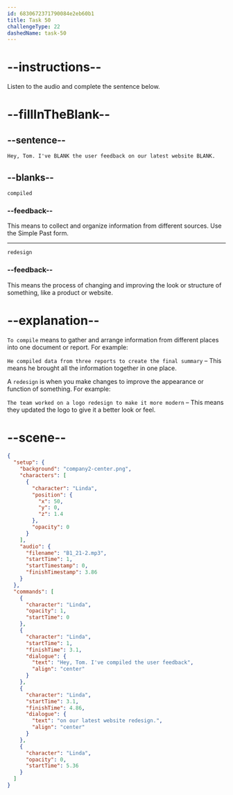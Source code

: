 ```yaml
---
id: 6830672371790084e2eb60b1
title: Task 50
challengeType: 22
dashedName: task-50
---
```


<!-- (Audio) Linda: Hey, Tom. I've compiled the user feedback on our latest website redesign. -->

# --instructions--

Listen to the audio and complete the sentence below.

# --fillInTheBlank--

## --sentence--

`Hey, Tom. I've BLANK the user feedback on our latest website BLANK.`

## --blanks--

`compiled`

### --feedback--

This means to collect and organize information from different sources. Use the Simple Past form.

---

`redesign`

### --feedback--

This means the process of changing and improving the look or structure of something, like a product or website.

# --explanation--

`To compile` means to gather and arrange information from different places into one document or report. For example:

`He compiled data from three reports to create the final summary` – This means he brought all the information together in one place.

A `redesign` is when you make changes to improve the appearance or function of something. For example:

`The team worked on a logo redesign to make it more modern` – This means they updated the logo to give it a better look or feel.

# --scene--

```json
{
  "setup": {
    "background": "company2-center.png",
    "characters": [
      {
        "character": "Linda",
        "position": {
          "x": 50,
          "y": 0,
          "z": 1.4
        },
        "opacity": 0
      }
    ],
    "audio": {
      "filename": "B1_21-2.mp3",
      "startTime": 1,
      "startTimestamp": 0,
      "finishTimestamp": 3.86
    }
  },
  "commands": [
    {
      "character": "Linda",
      "opacity": 1,
      "startTime": 0
    },
    {
      "character": "Linda",
      "startTime": 1,
      "finishTime": 3.1,
      "dialogue": {
        "text": "Hey, Tom. I've compiled the user feedback",
        "align": "center"
      }
    },
    {
      "character": "Linda",
      "startTime": 3.1,
      "finishTime": 4.86,
      "dialogue": {
        "text": "on our latest website redesign.",
        "align": "center"
      }
    },
    {
      "character": "Linda",
      "opacity": 0,
      "startTime": 5.36
    }
  ]
}
```
